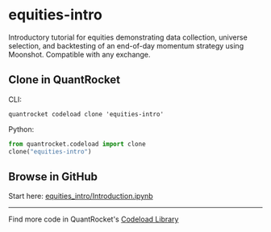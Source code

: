 # equities-intro

Introductory tutorial for equities demonstrating data collection, universe selection, and backtesting of an end-of-day momentum strategy using Moonshot. Compatible with any exchange.

## Clone in QuantRocket

CLI:

```shell
quantrocket codeload clone 'equities-intro'
```

Python:

```python
from quantrocket.codeload import clone
clone("equities-intro")
```

## Browse in GitHub

Start here: [equities_intro/Introduction.ipynb](equities_intro/Introduction.ipynb)

***

Find more code in QuantRocket's [Codeload Library](https://www.quantrocket.com/code/)
